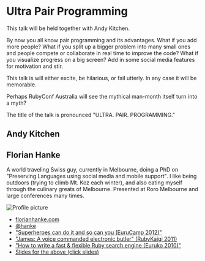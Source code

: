 # Ultra Pair Programming

This talk will be held together with Andy Kitchen.

By now you all know pair programming and its advantages.
What if you add more people? What if you split up a bigger problem into many small ones and people compete or collaborate in real time to improve the code? What if you visualize progress on a big screen? Add in some social media features for motivation and stir.

This talk is will either excite, be hilarious, or fail utterly. In any case it will be memorable.

Perhaps RubyConf Australia will see the mythical man-month itself turn into a myth?

The title of the talk is pronounced "ULTRA. PAIR. PROGRAMMING."

## Andy Kitchen



## Florian Hanke

A world traveling Swiss guy, currently in Melbourne, doing a PhD on "Preserving Languages using social media and mobile support". I like being outdoors (trying to climb Mt. Koz each winter), and also eating myself through the culinary greats of Melbourne. Presented at Roro Melbourne and large conferences many times.

![Profile picture](http://www.gravatar.com/avatar/de2d64478e715fb02266f77a3f5641f6?size=160)

- [florianhanke.com](http://florianhanke.com)
- [@hanke](https://twitter.com/hanke)
- ["Superheroes can do it and so can you (EuruCamp 2012)"](http://example.com)
- ["James: A voice commanded electronic butler" (RubyKaigi 2011)](http://www.ustream.tv/recorded/16057682/highlight/187654)
- ["How to write a fast & flexible Ruby search engine (Euruko 2010)"](https://vimeo.com/48298363)
- [Slides for the above (click slides)](http://euruko2010.heroku.com/Florian-Hanke-)
